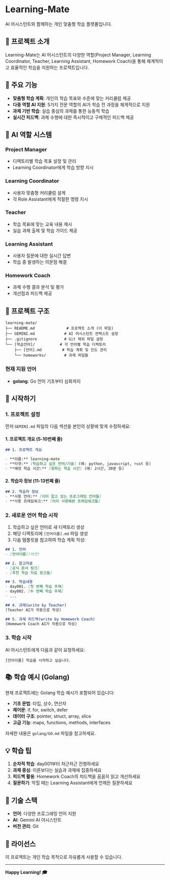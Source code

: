 # Learning-Mate

AI 어시스턴트와 함께하는 개인 맞춤형 학습 플랫폼입니다.

## 📖 프로젝트 소개

Learning-Mate는 AI 어시스턴트의 다양한 역할(Project Manager, Learning Coordinator, Teacher, Learning Assistant, Homework Coach)을 통해 체계적이고 효율적인 학습을 지원하는 프로젝트입니다.

## 🎯 주요 기능

- **맞춤형 학습 계획**: 개인의 학습 목표와 수준에 맞는 커리큘럼 제공
- **다중 역할 AI 지원**: 5가지 전문 역할의 AI가 학습 전 과정을 체계적으로 지원
- **과제 기반 학습**: 실습 중심의 과제를 통한 능동적 학습
- **실시간 피드백**: 과제 수행에 대한 즉시적이고 구체적인 피드백 제공

## 🤖 AI 역할 시스템

### Project Manager
- 디렉토리별 학습 목표 설정 및 관리
- Learning Coordinator에게 학습 방향 지시

### Learning Coordinator  
- 사용자 맞춤형 커리큘럼 설계
- 각 Role Assistant에게 적절한 명령 지시

### Teacher
- 학습 목표에 맞는 교육 내용 제시
- 실습 과제 출제 및 학습 가이드 제공

### Learning Assistant
- 사용자 질문에 대한 실시간 답변
- 학습 중 발생하는 의문점 해결

### Homework Coach
- 과제 수행 결과 분석 및 평가
- 개선점과 피드백 제공

## 📁 프로젝트 구조

```
learning-mate/
├── README.md              # 프로젝트 소개 (이 파일)
├── GEMINI.md             # AI 어시스턴트 컨텍스트 설정
├── .gitignore            # Git 제외 파일 설정
└── [학습언어]/           # 각 언어별 학습 디렉토리
    ├── [언어].md         # 학습 계획 및 진도 관리
    └── homeworks/        # 과제 파일들
```

### 현재 지원 언어
- **golang**: Go 언어 기초부터 심화까지

## 🚀 시작하기

### 1. 프로젝트 설정

먼저 `GEMINI.md` 파일의 다음 섹션을 본인의 상황에 맞게 수정하세요:

#### **1. 프로젝트 개요** (5-10번째 줄)
```markdown
## 1. 프로젝트 개요

- **이름:** learning-mate
- **타겟:** [학습하고 싶은 언어/기술] (예: python, javascript, rust 등)
- **예정 학습 시간:** [원하는 학습 시간] (예: 2시간, 30분 등)
```

#### **2. 학습자 정보** (11-13번째 줄)  
```markdown
## 2. 학습자 정보
- **사용 언어:** [이미 알고 있는 프로그래밍 언어들]
- **사용 프레임워크:** [이미 사용해본 프레임워크들]
```

### 2. 새로운 언어 학습 시작

1. 학습하고 싶은 언어로 새 디렉토리 생성
2. 해당 디렉토리에 `[언어이름].md` 파일 생성
3. 다음 템플릿을 참고하여 학습 계획 작성:

```markdown
## 1. 언어
- [언어이름](버전)

## 2. 참고자료  
- [공식 문서 링크]
- [추천 학습 자료 링크들]

## 3. 학습내용
- day001. [첫 번째 학습 주제]
- day002. [두 번째 학습 주제]
- ...

## 4. 과제(write by Teacher)
(Teacher AI가 자동으로 작성)

## 5. 과제 피드백(write by Homework Coach)  
(Homework Coach AI가 자동으로 작성)
```

### 3. 학습 시작

AI 어시스턴트에게 다음과 같이 요청하세요:
```
[언어이름] 학습을 시작하고 싶습니다.
```

## 📚 학습 예시 (Golang)

현재 프로젝트에는 Golang 학습 예시가 포함되어 있습니다:

- **기초 문법**: 타입, 상수, 연산자
- **제어문**: if, for, switch, defer  
- **데이터 구조**: pointer, struct, array, slice
- **고급 기능**: maps, functions, methods, interfaces

자세한 내용은 `golang/GO.md` 파일을 참고하세요.

## 💡 학습 팁

1. **순차적 학습**: day001부터 차근차근 진행하세요
2. **과제 중심**: 이론보다는 실습과 과제에 집중하세요  
3. **피드백 활용**: Homework Coach의 피드백을 꼼꼼히 읽고 개선하세요
4. **질문하기**: 막힐 때는 Learning Assistant에게 언제든 질문하세요

## 🔧 기술 스택

- **언어**: 다양한 프로그래밍 언어 지원
- **AI**: Gemini AI 어시스턴트
- **버전 관리**: Git

## 📄 라이선스

이 프로젝트는 개인 학습 목적으로 자유롭게 사용할 수 있습니다.

---

**Happy Learning! 🎓** 